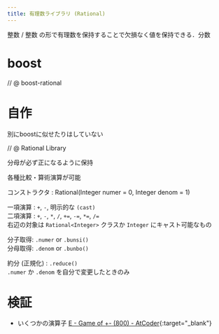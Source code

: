 ```yaml
---
title: 有理数ライブラリ (Rational)
---
```


整数 / 整数 の形で有理数を保持することで欠損なく値を保持できる．分数

# boost

// @ boost-rational

# 自作

別にboostに似せたりはしていない

// @ Rational Library

分母が必ず正になるように保持

各種比較・算術演算が可能

コンストラクタ : Rational(Integer numer = 0, Integer denom = 1)

一項演算 : `+`, `-`, 明示的な `(cast)`  
二項演算 : `+`, `-`, `*`, `/`, `+=`, `-=`, `*=`, `/=`  
右辺の対象は `Rational<Integer>` クラスか `Integer` にキャスト可能なもの  

分子取得: `.numer` or `.bunsi()`  
分母取得: `.denom` or `.bunbo()`  

約分 (正規化) : `.reduce()`  
`.numer` か `.denom` を自分で変更したときのみ

# 検証

* いくつかの演算子 [E - Game of +- (800) - AtCoder](https://beta.atcoder.jp/contests/code-festival-2018-qualb/submissions/3411192){:target="_blank"}<!--_-->

